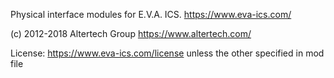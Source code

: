 Physical interface modules for E.V.A. ICS. https://www.eva-ics.com/

(c) 2012-2018 Altertech Group https://www.altertech.com/

License: https://www.eva-ics.com/license unless the other specified in mod file

